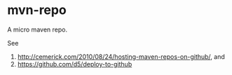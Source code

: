 mvn-repo
========

A micro maven repo. 

See 

1. http://cemerick.com/2010/08/24/hosting-maven-repos-on-github/, and 
2. https://github.com/d5/deploy-to-github
